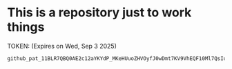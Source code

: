 # This is a repository just to work things
TOKEN: (Expires on Wed, Sep 3 2025) 

    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
